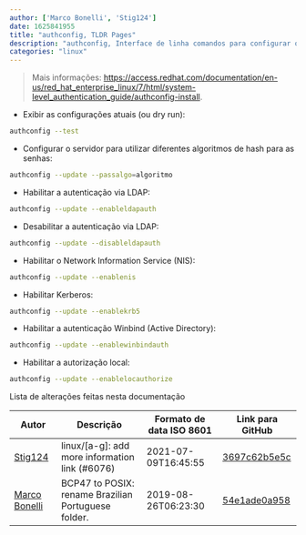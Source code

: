 ```yaml
---
author: ['Marco Bonelli', 'Stig124']
date: 1625841955
title: "authconfig, TLDR Pages"
description: "authconfig, Interface de linha comandos para configurar o sistema de autenticação."
categories: "linux"
---
```

> Mais informações: <https://access.redhat.com/documentation/en-us/red_hat_enterprise_linux/7/html/system-level_authentication_guide/authconfig-install>.

- Exibir as configurações atuais (ou dry run):

```bash
authconfig --test
```

- Configurar o servidor para utilizar diferentes algoritmos de hash para as senhas:

```bash
authconfig --update --passalgo=algoritmo
```

- Habilitar a autenticação via LDAP:

```bash
authconfig --update --enableldapauth
```

- Desabilitar a autenticação via LDAP:

```bash
authconfig --update --disableldapauth
```

- Habilitar o Network Information Service (NIS):

```bash
authconfig --update --enablenis
```

- Habilitar Kerberos:

```bash
authconfig --update --enablekrb5
```

- Habilitar a autenticação Winbind (Active Directory):

```bash
authconfig --update --enablewinbindauth
```

- Habilitar a autorização local:

```bash
authconfig --update --enablelocauthorize
```
Lista de alterações feitas nesta documentação


Autor | Descrição | Formato de data ISO 8601 | Link para GitHub
------|-----|-----|-----
[Stig124](mailto:stigpro@outlook.fr) | linux/[a-g]: add more information link (#6076) | 2021-07-09T16:45:55 | [3697c62b5e5c](https://github.com/tldr-pages/tldr/commit/3697c62b5e5cd9bae7a99c591cb81d1ddcfbf792)
[Marco Bonelli](mailto:marco@mebeim.net) | BCP47 to POSIX: rename Brazilian Portuguese folder. | 2019-08-26T06:23:30 | [54e1ade0a958](https://github.com/tldr-pages/tldr/commit/54e1ade0a958f3a08d9ed60f32b66188d0ecfb63)

